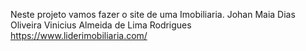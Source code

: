 Neste projeto vamos fazer o site de uma Imobiliaria.
Johan Maia Dias Oliveira
Vinicius Almeida de Lima Rodrigues
https://www.liderimobiliaria.com/